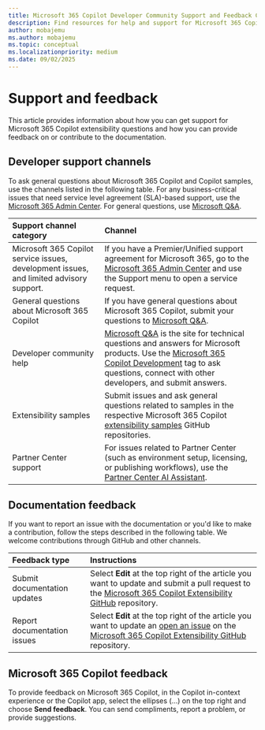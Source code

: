 ```yaml
---
title: Microsoft 365 Copilot Developer Community Support and Feedback Channels
description: Find resources for help and support for Microsoft 365 Copilot extensibility.
author: mobajemu
ms.author: mobajemu
ms.topic: conceptual
ms.localizationpriority: medium
ms.date: 09/02/2025
---
```


# Support and feedback

This article provides information about how you can get support for Microsoft 365 Copilot extensibility questions and how you can provide feedback on or contribute to the documentation.

## Developer support channels

To ask general questions about Microsoft 365 Copilot and Copilot samples, use the channels listed in the following table. For any business-critical issues that need service level agreement (SLA)-based support, use the [Microsoft 365 Admin Center](https://admin.microsoft.com/Adminportal/Home#/homepage). For general questions, use [Microsoft Q&A](/answers/tags/466/copilot-m365-development).

| **Support channel category** | **Channel** |
|:------------|:------------|
| Microsoft 365 Copilot service issues, development issues, and limited advisory support. | If you have a Premier/Unified support agreement for Microsoft 365, go to the [Microsoft 365 Admin Center](https://admin.microsoft.com/Adminportal/Home#/homepage) and use the Support menu to open a service request. |
| General questions about Microsoft 365 Copilot | If you have general questions about Microsoft 365 Copilot, submit your questions to [Microsoft Q&A](/answers/tags/466/copilot-m365-development). |
| Developer community help | [Microsoft Q&A](/answers/) is the site for technical questions and answers for Microsoft products. Use the [Microsoft 365 Copilot Development](/answers/tags/466/copilot-m365-development.html) tag to ask questions, connect with other developers, and submit answers. |
| Extensibility samples | Submit issues and ask general questions related to samples in the respective Microsoft 365 Copilot [extensibility samples](samples.md) GitHub repositories. |
| Partner Center support | For issues related to Partner Center (such as environment setup, licensing, or publishing workflows), use the [Partner Center AI Assistant](/partner-center/support/report-problems-with-partner-center#contact-support-using-partner-center-ai-assistant). |

## Documentation feedback

If you want to report an issue with the documentation or you'd like to make a contribution, follow the steps described in the following table. We welcome contributions through GitHub and other channels.


| **Feedback type** | **Instructions** |
|:------------|:------------|
| Submit documentation updates | Select **Edit** at the top right of the article you want to update and submit a pull request to the [Microsoft 365 Copilot Extensibility GitHub](https://github.com/MicrosoftDocs/m365copilot-docs/blob/main/docs/index.md) repository. |
| Report documentation issues | Select **Edit** at the top right of the article you want to update an [open an issue](https://github.com/MicrosoftDocs/m365copilot-docs/issues) on the [Microsoft 365 Copilot Extensibility GitHub](https://github.com/MicrosoftDocs/m365copilot-docs/blob/main/docs/index.md) repository. |

## Microsoft 365 Copilot feedback

To provide feedback on Microsoft 365 Copilot, in the Copilot in-context experience or the Copilot app, select the ellipses (...) on the top right and choose **Send feedback**. You can send compliments, report a problem, or provide suggestions.
